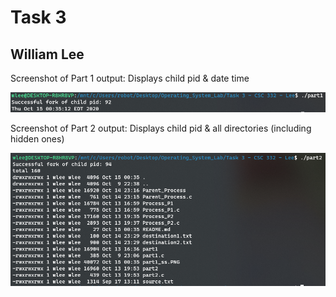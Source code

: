 # Task 3 
## William Lee 

Screenshot of Part 1 output: Displays child pid & date time 

![Part 1 Screenshot](part1_ss.PNG)

Screenshot of Part 2 output: Displays child pid & all directories (including hidden ones)

![Part 2 Screenshot](part2_ss.PNG)
